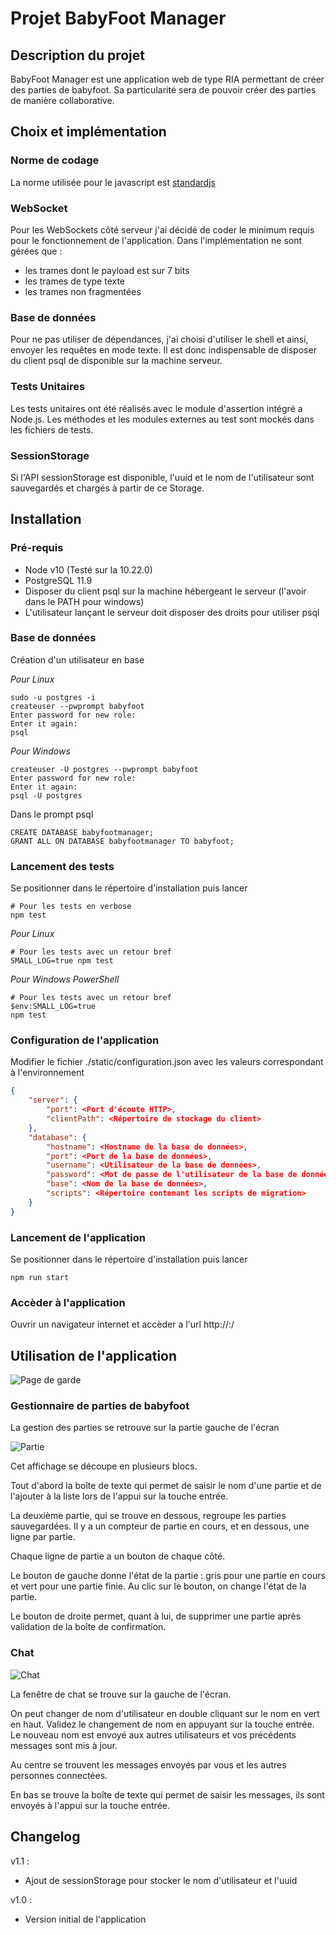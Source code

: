 # Projet BabyFoot Manager

## Description du projet
BabyFoot Manager est une application web de type RIA permettant de créer des parties de babyfoot.
Sa particularité sera de pouvoir créer des parties de manière collaborative.

## Choix et implémentation
### Norme de codage
La norme utilisée pour le javascript est [standardjs](https://standardjs.com/)

### WebSocket
Pour les WebSockets côté serveur j'ai décidé de coder le minimum requis pour le fonctionnement de l'application.
Dans l'implémentation ne sont gérées que :
- les trames dont le payload est sur 7 bits
- les trames de type texte
- les trames non fragmentées

### Base de données
Pour ne pas utiliser de dépendances, j'ai choisi d'utiliser le shell et ainsi, envoyer les requêtes en mode texte.
Il est donc indispensable de disposer du client psql de disponible sur la machine serveur.

### Tests Unitaires
Les tests unitaires ont été réalisés avec le module d'assertion intégré a Node.js.
Les méthodes et les modules externes au test sont mockés dans les fichiers de tests.

### SessionStorage
Si l'API sessionStorage est disponible, l'uuid et le nom de l'utilisateur sont sauvegardés et chargés à partir de ce Storage.

## Installation 
### Pré-requis
* Node v10 (Testé sur la 10.22.0)
* PostgreSQL 11.9
* Disposer du client psql sur la machine hébergeant le serveur (l'avoir dans le PATH pour windows)
* L'utilisateur lançant le serveur doit disposer des droits pour utiliser psql

### Base de données

Création d'un utilisateur en base

*Pour Linux*
```shell
sudo -u postgres -i
createuser --pwprompt babyfoot
Enter password for new role: 
Enter it again: 
psql
```

*Pour Windows*
```shell
createuser -U postgres --pwprompt babyfoot
Enter password for new role: 
Enter it again: 
psql -U postgres
```

Dans le prompt psql

```shell
CREATE DATABASE babyfootmanager;
GRANT ALL ON DATABASE babyfootmanager TO babyfoot;
```

### Lancement des tests 

Se positionner dans le répertoire d'installation puis lancer

```shell
# Pour les tests en verbose
npm test
```

*Pour Linux*
```shell
# Pour les tests avec un retour bref
SMALL_LOG=true npm test
```

*Pour Windows PowerShell*
```shell
# Pour les tests avec un retour bref
$env:SMALL_LOG=true 
npm test
```

### Configuration de l'application

Modifier le fichier ./static/configuration.json avec les valeurs correspondant à l'environnement

```json
{
    "server": {
        "port": <Port d'écoute HTTP>, 
        "clientPath": <Répertoire de stockage du client> 
    },
    "database": {
        "hostname": <Hostname de la base de données>,
        "port": <Port de la base de données>,
        "username": <Utilisateur de la base de données>,
        "password": <Mot de passe de l'utilisateur de la base de données>,
        "base": <Nom de la base de données>,
        "scripts": <Répertoire contenant les scripts de migration>
    }
}
```

### Lancement de l'application

Se positionner dans le répertoire d'installation puis lancer

```shell
npm run start
```

### Accèder à l'application

Ouvrir un navigateur internet et accèder a l'url http://<ip du serveur>:<port de la configuration>/

## Utilisation de l'application

![Page de garde](/docs/accueil.png)


### Gestionnaire de parties de babyfoot
La gestion des parties se retrouve sur la partie gauche de l'écran

![Partie](/docs/parties.png)

Cet affichage se découpe en plusieurs blocs.

Tout d'abord la boîte de texte qui permet de saisir le nom d'une partie et de l'ajouter à la liste lors de l'appui sur la touche entrée.

La deuxième partie, qui se trouve en dessous, regroupe les parties sauvegardées. Il y a un compteur de partie en cours, et en dessous, une ligne par partie.

Chaque ligne de partie a un bouton de chaque côté.

Le bouton de gauche donne l'état de la partie : gris pour une partie en cours et vert pour une partie finie. Au clic sur le bouton, on change l'état de la partie.

Le bouton de droite permet, quant à lui, de supprimer une partie après validation de la boîte de confirmation.

### Chat

![Chat](/docs/chat.png)

La fenêtre de chat se trouve sur la gauche de l'écran.

On peut changer de nom d'utilisateur en double cliquant sur le nom en vert en haut. Validez le changement de nom en appuyant sur la touche entrée.
Le nouveau nom est envoyé aux autres utilisateurs et vos précédents messages sont mis à jour.

Au centre se trouvent les messages envoyés par vous et les autres personnes connectées.

En bas se trouve la boîte de texte qui permet de saisir les messages, ils sont envoyés à l'appui sur la touche entrée.

## Changelog
v1.1 :
- Ajout de sessionStorage pour stocker le nom d'utilisateur et l'uuid

v1.0 :
- Version initial de l'application